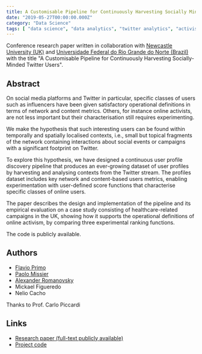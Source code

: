 ```yaml
---
title: A Customisable Pipeline for Continuously Harvesting Socially Minded Twitter Users
date: "2019-05-27T00:00:00.000Z"
category: "Data Science"
tags: [ "data science", "data analytics", "twitter analytics", "activists", "programming languages" ]
---
```


Conference research paper written in collaboration with [Newcastle University (UK)](https://www.ncl.ac.uk/) and [Universidade Federal do Rio Grande do Norte (Brazil)](https://www.ufrn.br/) with the title "A Customisable Pipeline for Continuously Harvesting Socially-Minded Twitter Users".

Abstract
----

On social media platforms and Twitter in particular, specific classes of users such as influencers have been given satisfactory operational definitions in terms of network and content metrics. Others, for instance online activists, are not less important but their characterisation still requires experimenting.

We make the hypothesis that such interesting users can be found within temporally and spatially localised contexts, i.e., small but topical fragments of the network containing interactions about social events or campaigns with a significant footprint on Twitter.

To explore this hypothesis, we have designed a continuous user profile discovery pipeline that produces an ever-growing dataset of user profiles by harvesting and analysing contexts from the Twitter stream. The profiles dataset includes key network and content-based users metrics, enabling experimentation with user-defined score functions that characterise specific classes of online users.

The paper describes the design and implementation of the pipeline and its empirical evaluation on a case study consisting of healthcare-related campaigns in the UK, showing how it supports the operational definitions of online activism, by comparing three experimental ranking functions.

The code is publicly available.

Authors
----
* [Flavio Primo](https://orcid.org/0000-0003-2116-2343)
* [Paolo Missier](https://orcid.org/0000-0002-0978-2446)
* [Alexander Romanovsky](https://orcid.org/0000-0002-4076-3331)
* Mickael Figueredo
* Nelio Cacho

Thanks to Prof. Carlo Piccardi

Links
----

*   [Research paper (full-text publicly available)](https://www.researchgate.net/publication/331832776_A_customisable_pipeline_for_continuously_harvesting_socially-minded_Twitter_users/)
*   [Project code](https://github.com/flaprimo/twitter-network-analysis)